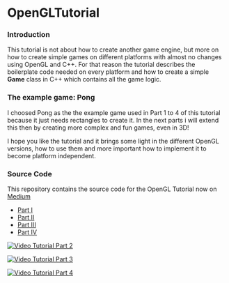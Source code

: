 # OpenGLTutorial

### Introduction
This tutorial is not about how to create another game engine, but more on how to create simple games on different
platforms with almost no changes using OpenGL and C++.
For that reason the tutorial describes the boilerplate code needed on every platform and how to create a simple
**Game** class in C++ which contains all the game logic.


### The example game: Pong
I choosed Pong as the the  example game used in Part 1 to 4 of this tutorial because it just needs rectangles
to create it. In the next parts i will extend this then by creating more complex and fun games, even in 3D!

I hope you like the tutorial and it brings some light in the different OpenGL versions, how to use them and more important
how to implement it to become platform independent.


### Source Code
This repository contains the source code for the OpenGL Tutorial now on [Medium](https://rogerboesch.medium.com/part-1-opengl-is-apple-killing-it-3508fda24a58)

- [Part I](https://rogerboesch.medium.com/part-1-opengl-is-apple-killing-it-3508fda24a58)
- [Part II](https://rogerboesch.medium.com/the-opengl-tutorial-part-ii-28e89600565e)
- [Part III](https://rogerboesch.medium.com/the-opengl-tutorial-part-iii-47adb24ec32e)
- [Part IV](https://rogerboesch.medium.com/the-opengl-tutorial-part-iv-b2e044a21eea)

[![Video Tutorial Part 2](https://img.youtube.com/vi/ijuXTnqpZrA/0.jpg)](https://www.youtube.com/watch?v=ijuXTnqpZrA)

[![Video Tutorial Part 3](https://img.youtube.com/vi/b7bBmABdUE8/0.jpg)](https://www.youtube.com/watch?v=b7bBmABdUE8)

[![Video Tutorial Part 4](https://img.youtube.com/vi/0Mj-r7JjpeE/0.jpg)](https://www.youtube.com/watch?v=0Mj-r7JjpeE)

